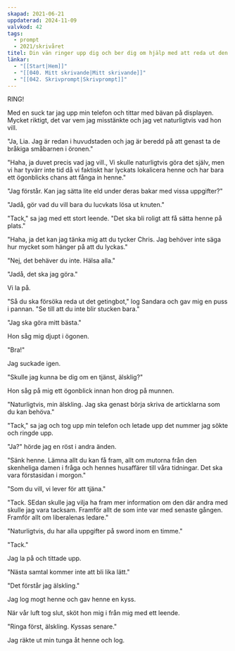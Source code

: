 ```yaml
---
skapad: 2021-06-21
uppdaterad: 2024-11-09
valvkod: 42
tags:
  - prompt
  - 2021/skrivåret
titel: Din vän ringer upp dig och ber dig om hjälp med att reda ut den röran som dagens omröstning skapat I
länkar:
  - "[[Start|Hem]]"
  - "[[040. Mitt skrivande|Mitt skrivande]]"
  - "[[042. Skrivprompt|Skrivprompt]]"
---
```

RING!

Med en suck tar jag upp min telefon och tittar med bävan på displayen. Mycket riktigt, det var vem jag misstänkte och jag vet naturligtvis vad hon vill.

"Ja, Lia. Jag är redan i huvudstaden och jag är beredd på att genast ta de bråkiga småbarnen i öronen."

"Haha, ja duvet precis vad jag vill., Vi skulle naturligtvis göra det själv, men vi har tyvärr inte tid då vi faktiskt har lyckats lokalicera henne och har bara ett ögonblicks chans att fånga in henne."

"Jag förstår. Kan jag sätta lite eld under deras bakar med vissa uppgifter?"

"Jadå, gör vad du vill bara du lucvkats lösa ut knuten."

"Tack," sa jag med ett stort leende. "Det ska bli roligt att få sätta henne på plats."

"Haha, ja det kan jag tänka mig att du tycker Chris. Jag behöver inte säga hur mycket som hänger på att du lyckas."

"Nej, det behäver du inte. Hälsa alla."

"Jadå, det ska jag göra."

Vi la på.

"Så du ska försöka reda ut det getingbot," log Sandara och gav mig en puss i pannan. "Se till att du inte blir stucken bara."

"Jag ska göra mitt bästa."

Hon såg mig djupt i ögonen.

"Bra!"

Jag suckade igen.

"Skulle jag kunna be dig om en tjänst, älsklig?"

Hon såg på mig ett ögonblick innan hon drog på munnen.

"Naturligtvis, min älskling. Jag ska genast börja skriva de articklarna som du kan behöva."

"Tack," sa jag och tog upp min telefon och letade upp det nummer jag sökte och ringde upp.

"Ja?" hörde jag en röst i andra änden.

"Sänk henne. Lämna allt du kan få fram, allt om mutorna från den skenheliga damen i fråga och hennes husaffärer till våra tidningar. Det ska vara förstasidan i morgon."

"Som du vill, vi lever för att tjäna."

"Tack. SEdan skulle jag vilja ha fram mer information om den där andra med skulle jag vara tacksam. Framför allt de som inte var med senaste gången. Framför allt om liberalenas ledare."

"Naturligtvis, du har alla uppgifter på sword inom en timme."

"Tack."

Jag la på och tittade upp.

"Nästa samtal kommer inte att bli lika lätt."

"Det förstår jag älskling."

Jag log mogt henne och gav henne en kyss.

När vår luft tog slut, sköt hon mig i från mig med ett leende.

"Ringa först, älskling. Kyssas senare."

Jag räkte ut min tunga åt henne och log.